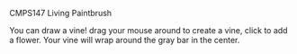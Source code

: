 CMPS147 Living Paintbrush

You can draw a vine! drag your mouse around to create a vine, click to add a flower. Your vine will wrap around the gray bar in the center.